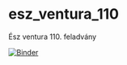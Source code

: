 # esz_ventura_110
Ész ventura 110. feladvány

[![Binder](https://mybinder.org/badge_logo.svg)](https://mybinder.org/v2/gh/argabor/esz_ventura_110.git/HEAD?filepath=megoldas_110.ipynb)
